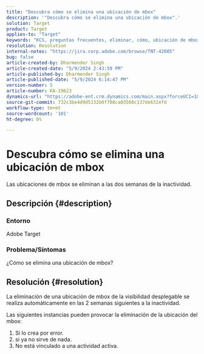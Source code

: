 ```yaml
---
title: "Descubra cómo se elimina una ubicación de mbox"
description: '"Descubra cómo se elimina una ubicación de mbox".'
solution: Target
product: Target
applies-to: "Target"
keywords: "KCS, preguntas frecuentes, eliminar, cómo, ubicación de mbox, Adobe Target"
resolution: Resolution
internal-notes: "https://jira.corp.adobe.com/browse/TNT-42085"
bug: false
article-created-by: Dharmender Singh
article-created-date: "5/9/2024 2:43:59 PM"
article-published-by: Dharmender Singh
article-published-date: "5/9/2024 6:14:47 PM"
version-number: 5
article-number: KA-19623
dynamics-url: "https://adobe-ent.crm.dynamics.com/main.aspx?forceUCI=1&pagetype=entityrecord&etn=knowledgearticle&id=5b7a0e8d-120e-ef11-9f8a-6045bd006b25"
source-git-commit: 732c3be4d9d5132b0f708ca03560c137de632efd
workflow-type: tm+mt
source-wordcount: '101'
ht-degree: 6%

---
```


# Descubra cómo se elimina una ubicación de mbox


Las ubicaciones de mbox se eliminan a las dos semanas de la inactividad.

## Descripción {#description}


### <b>Entorno</b>

Adobe Target

### <b>Problema/Síntomas</b>

¿Cómo se elimina una ubicación de mbox?


## Resolución {#resolution}


La eliminación de una ubicación de mbox de la visibilidad desplegable se realiza automáticamente en las 2 semanas siguientes a la inactividad.

Las siguientes instancias pueden provocar la eliminación de la ubicación del mbox:

1. Si lo crea por error.
2. si ya no sirve de nada.
3. No está vinculado a una actividad activa.

